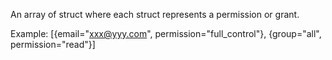 An array of struct where each struct represents a permission or grant.

Example:
[{email="xxx@yyy.com", permission="full_control"}, {group="all", permission="read"}]